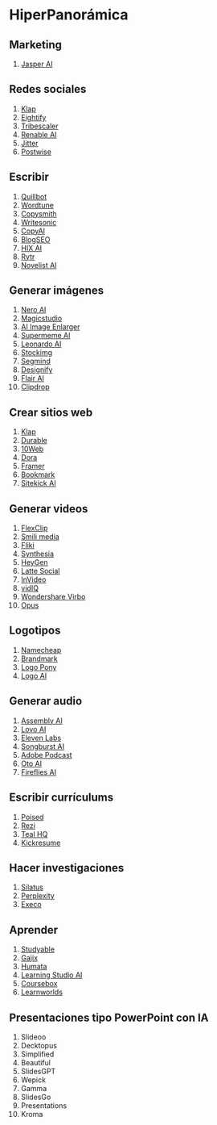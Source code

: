 # HiperPanorámica

## Marketing

1. [Jasper AI](https://www.jasper.ai/)

## Redes sociales

1. [Klap](https://klap.app/)
1. [Eightify](https://eightify.app)
1. [Tribescaler](https://tribescaler.com)
1. [Renable AI](https://renable.com)
1. [Jitter](https://jitter.video)
1. [Postwise](https://postwise.ai)

## Escribir

1. [Quillbot](https://quillbot.com)
1. [Wordtune](https://app.wordtune.com)
1. [Copysmith](https://copysmith.ai)
1. [Writesonic](https://writesonic.com)
1. [CopyAI](https://www.copy.ai)
1. [BlogSEO](https://www.blogseo.ai)
1. [HIX AI](https://hix.ai)
1. [Rytr](https://rytr.me)
1. [Novelist AI](https://novelistai.com/)

## Generar imágenes

1. [Nero AI](https://ai.nero.com)
1. [Magicstudio](https://magicstudio.com)
1. [AI Image Enlarger](https://imglarger.com)
1. [Supermeme AI](https://www.supermeme.ai)
1. [Leonardo AI](https://leonardo.ai)
1. [Stockimg](https://stockimg.ai)
1. [Segmind](https://www.segmind.com)
1. [Designify](https://www.designify.com)
1. [Flair AI](https://flair.ai)
1. [Clipdrop](https://clipdrop.co)

## Crear sitios web

1. [Klap](https://klap.app/)
1. [Durable](https://es.durable.co/)
1. [10Web](https://10web.io/)
1. [Dora](https://www.dora.run/)
1. [Framer](https://www.framer.com/)
1. [Bookmark](https://appsumo.com/products/marketplace-bookmark-website-builder/)
1. [Sitekick AI](https://www.sitekick.ai/)

## Generar videos

1. [FlexClip](https://www.flexclip.com/)
1. [Smili media](https://www.smilimedia.com/)
1. [Fliki](https://fliki.ai/)
1. [Synthesia](https://www.synthesia.io)
1. [HeyGen](https://www.heygen.com)
1. [Latte Social](https://www.latte.social)
1. [InVideo](https://invideo.io)
1. [vidIQ](https://vidiq.com)
1. [Wondershare Virbo](https://virbo.wondershare.com)
1. [Opus](https://opus.ai)

## Logotipos

1. [Namecheap](https://www.namecheap.com)
1. [Brandmark](https://brandmark.io)
1. [Logo Pony](https://www.logopony.com)
1. [Logo AI](https://makelogo.ai)

## Generar audio

1. [Assembly AI](https://www.assemblyai.com)
1. [Lovo AI](https://lovo.ai)
1. [Eleven Labs](https://elevenlabs.io)
1. [Songburst AI](https://www.songburst.ai)
1. [Adobe Podcast](https://podcast.adobe.com)
1. [Oto AI](https://www.oto.ai)
1. [Fireflies AI](https://fireflies.ai/)

## Escribir currículums

1. [Poised](https://www.poised.com)
1. [Rezi](https://www.rezi.ai)
1. [Teal HQ](https://www.tealhq.com)
1. [Kickresume](https://www.kickresume.com)

## Hacer investigaciones

1. [Silatus](https://silatus.com)
1. [Perplexity](https://www.perplexity.ai)
1. [Execo](https://execo.ai)


## Aprender

1. [Studyable](https://studyable.app/)
1. [Gajix](https://gajix.com/)
1. [Humata](https://www.humata.ai/)
1. [Learning Studio AI](https://learningstudioai.com/)
1. [Coursebox](https://www.coursebox.ai/)
1. [Learnworlds](https://www.learnworlds.com/)

## Presentaciones tipo PowerPoint con IA

1. Slideoo
1. Decktopus
1. Simplified
1. Beautiful
1. SlidesGPT
1. Wepick
1. Gamma
1. SlidesGo
1. Presentations
1. Kroma
